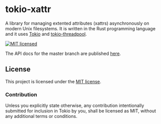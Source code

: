 # tokio-xattr

A library for managing extented attributes (xattrs) asynchronously
on modern Unix filesystems.
It is written in the Rust programming language and it uses
[Tokio](https://crates.io/crates/tokio) and
[tokio-threadpool](https://crates.io/crates/tokio-threadpool).

[![MIT licensed][mit-badge]][mit-url]

[mit-badge]: https://img.shields.io/badge/license-MIT-blue.svg
[mit-url]: LICENSE

The API docs for the master branch are published [here][master-dox].

[master-dox]: https://hnakamur.github.io/tokio-xattr/tokio_xattr/

## License

This project is licensed under the [MIT license](LICENSE).

### Contribution

Unless you explicitly state otherwise, any contribution intentionally submitted
for inclusion in Tokio by you, shall be licensed as MIT, without any additional
terms or conditions.
